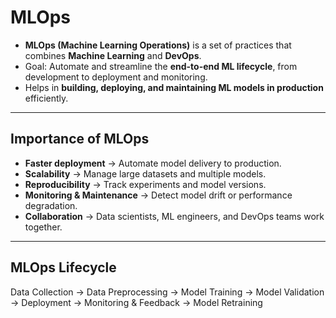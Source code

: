# MLOps

- **MLOps (Machine Learning Operations)** is a set of practices that combines **Machine Learning** and **DevOps**.  
- Goal: Automate and streamline the **end-to-end ML lifecycle**, from development to deployment and monitoring.  
- Helps in **building, deploying, and maintaining ML models in production** efficiently.

---

## Importance of MLOps

- **Faster deployment** → Automate model delivery to production.  
- **Scalability** → Manage large datasets and multiple models.  
- **Reproducibility** → Track experiments and model versions.  
- **Monitoring & Maintenance** → Detect model drift or performance degradation.  
- **Collaboration** → Data scientists, ML engineers, and DevOps teams work together.

---

## MLOps Lifecycle

Data Collection → Data Preprocessing → Model Training → Model Validation → Deployment → Monitoring & Feedback → Model Retraining
